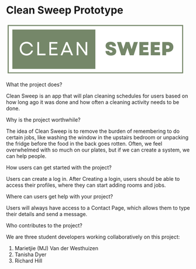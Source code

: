 # **Clean Sweep Prototype**

![Clean Sweep](static/img/logos/logo.png)


What the project does?

Clean Sweep is an app that will plan cleaning schedules for users based on how long ago it was done and how often a cleaning activity needs to be done. 

Why is the project worthwhile?

The idea of Clean Sweep is to remove the burden of remembering to do certain jobs, like washing the window in the upstairs bedroom or unpacking the fridge before the food in the back goes rotten. Often, we feel overwhelmed with so much on our plates, but if we can create a system, we can help people.

How users can get started with the project?

Users can create a log in. After Creating a login, users should be able to access their profiles, where they can start adding rooms and jobs.

Where can users get help with your project?

Users will always have access to a Contact Page, which allows them to type their details and send a message.

Who contributes to the project?

We are three student developers working collaboratively on this project:

1. Marietjie (MJ) Van der Westhuizen
2. Tanisha Dyer
3. Richard Hill
